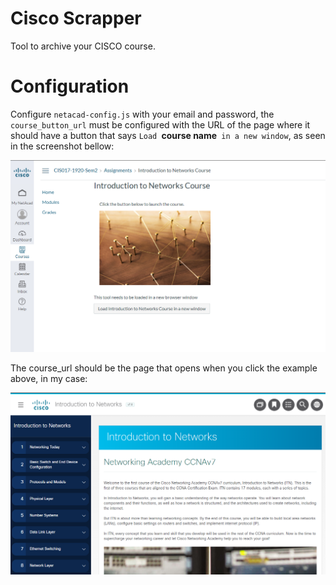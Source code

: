 # Cisco Scrapper

Tool to archive your CISCO course.

# Configuration

Configure `netacad-config.js` with your email and password, the `course_button_url` must be configured with the URL of the page where it should have a button that says `Load `**course name**` in a new window`, as seen in the screenshot bellow:

![load course page](./IMG/0.png)


The course_url should be the page that opens when you click the example above, in my case:

![course page](./IMG/1.png)
